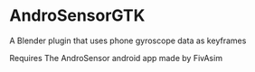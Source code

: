 # AndroSensorGTK
A Blender plugin that uses phone gyroscope data as keyframes


Requires The AndroSensor android app made by FivAsim